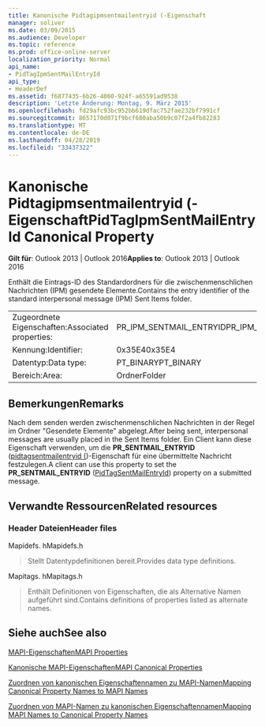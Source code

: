 ```yaml
---
title: Kanonische Pidtagipmsentmailentryid (-Eigenschaft
manager: soliver
ms.date: 03/09/2015
ms.audience: Developer
ms.topic: reference
ms.prod: office-online-server
localization_priority: Normal
api_name:
- PidTagIpmSentMailEntryId
api_type:
- HeaderDef
ms.assetid: f6877435-6b26-4060-924f-a65591ad9538
description: 'Letzte Änderung: Montag, 9. März 2015'
ms.openlocfilehash: fd29afc93bc952bb619dfac752fae232bf7991cf
ms.sourcegitcommit: 8657170d071f9bcf680aba50b9c07f2a4fb82283
ms.translationtype: MT
ms.contentlocale: de-DE
ms.lasthandoff: 04/28/2019
ms.locfileid: "33437322"
---
```

# <a name="pidtagipmsentmailentryid-canonical-property"></a><span data-ttu-id="27d73-103">Kanonische Pidtagipmsentmailentryid (-Eigenschaft</span><span class="sxs-lookup"><span data-stu-id="27d73-103">PidTagIpmSentMailEntryId Canonical Property</span></span>

  
  
<span data-ttu-id="27d73-104">**Gilt für**: Outlook 2013 | Outlook 2016</span><span class="sxs-lookup"><span data-stu-id="27d73-104">**Applies to**: Outlook 2013 | Outlook 2016</span></span> 
  
<span data-ttu-id="27d73-105">Enthält die Eintrags-ID des Standardordners für die zwischenmenschlichen Nachrichten (IPM) gesendete Elemente.</span><span class="sxs-lookup"><span data-stu-id="27d73-105">Contains the entry identifier of the standard interpersonal message (IPM) Sent Items folder.</span></span> 
  
|||
|:-----|:-----|
|<span data-ttu-id="27d73-106">Zugeordnete Eigenschaften:</span><span class="sxs-lookup"><span data-stu-id="27d73-106">Associated properties:</span></span>  <br/> |<span data-ttu-id="27d73-107">PR_IPM_SENTMAIL_ENTRYID</span><span class="sxs-lookup"><span data-stu-id="27d73-107">PR_IPM_SENTMAIL_ENTRYID</span></span>  <br/> |
|<span data-ttu-id="27d73-108">Kennung:</span><span class="sxs-lookup"><span data-stu-id="27d73-108">Identifier:</span></span>  <br/> |<span data-ttu-id="27d73-109">0x35E4</span><span class="sxs-lookup"><span data-stu-id="27d73-109">0x35E4</span></span>  <br/> |
|<span data-ttu-id="27d73-110">Datentyp:</span><span class="sxs-lookup"><span data-stu-id="27d73-110">Data type:</span></span>  <br/> |<span data-ttu-id="27d73-111">PT_BINARY</span><span class="sxs-lookup"><span data-stu-id="27d73-111">PT_BINARY</span></span>  <br/> |
|<span data-ttu-id="27d73-112">Bereich:</span><span class="sxs-lookup"><span data-stu-id="27d73-112">Area:</span></span>  <br/> |<span data-ttu-id="27d73-113">Ordner</span><span class="sxs-lookup"><span data-stu-id="27d73-113">Folder</span></span>  <br/> |
   
## <a name="remarks"></a><span data-ttu-id="27d73-114">Bemerkungen</span><span class="sxs-lookup"><span data-stu-id="27d73-114">Remarks</span></span>

<span data-ttu-id="27d73-115">Nach dem senden werden zwischenmenschlichen Nachrichten in der Regel im Ordner "Gesendete Elemente" abgelegt.</span><span class="sxs-lookup"><span data-stu-id="27d73-115">After being sent, interpersonal messages are usually placed in the Sent Items folder.</span></span> <span data-ttu-id="27d73-116">Ein Client kann diese Eigenschaft verwenden, um die **PR_SENTMAIL_ENTRYID** ([pidtagsentmailentryid (](pidtagsentmailentryid-canonical-property.md))-Eigenschaft für eine übermittelte Nachricht festzulegen.</span><span class="sxs-lookup"><span data-stu-id="27d73-116">A client can use this property to set the **PR_SENTMAIL_ENTRYID** ([PidTagSentMailEntryId](pidtagsentmailentryid-canonical-property.md)) property on a submitted message.</span></span> 
  
## <a name="related-resources"></a><span data-ttu-id="27d73-117">Verwandte Ressourcen</span><span class="sxs-lookup"><span data-stu-id="27d73-117">Related resources</span></span>

### <a name="header-files"></a><span data-ttu-id="27d73-118">Header Dateien</span><span class="sxs-lookup"><span data-stu-id="27d73-118">Header files</span></span>

<span data-ttu-id="27d73-119">Mapidefs. h</span><span class="sxs-lookup"><span data-stu-id="27d73-119">Mapidefs.h</span></span>
  
> <span data-ttu-id="27d73-120">Stellt Datentypdefinitionen bereit.</span><span class="sxs-lookup"><span data-stu-id="27d73-120">Provides data type definitions.</span></span>
    
<span data-ttu-id="27d73-121">Mapitags. h</span><span class="sxs-lookup"><span data-stu-id="27d73-121">Mapitags.h</span></span>
  
> <span data-ttu-id="27d73-122">Enthält Definitionen von Eigenschaften, die als Alternative Namen aufgeführt sind.</span><span class="sxs-lookup"><span data-stu-id="27d73-122">Contains definitions of properties listed as alternate names.</span></span>
    
## <a name="see-also"></a><span data-ttu-id="27d73-123">Siehe auch</span><span class="sxs-lookup"><span data-stu-id="27d73-123">See also</span></span>



[<span data-ttu-id="27d73-124">MAPI-Eigenschaften</span><span class="sxs-lookup"><span data-stu-id="27d73-124">MAPI Properties</span></span>](mapi-properties.md)
  
[<span data-ttu-id="27d73-125">Kanonische MAPI-Eigenschaften</span><span class="sxs-lookup"><span data-stu-id="27d73-125">MAPI Canonical Properties</span></span>](mapi-canonical-properties.md)
  
[<span data-ttu-id="27d73-126">Zuordnen von kanonischen Eigenschaftennamen zu MAPI-Namen</span><span class="sxs-lookup"><span data-stu-id="27d73-126">Mapping Canonical Property Names to MAPI Names</span></span>](mapping-canonical-property-names-to-mapi-names.md)
  
[<span data-ttu-id="27d73-127">Zuordnen von MAPI-Namen zu kanonischen Eigenschaftennamen</span><span class="sxs-lookup"><span data-stu-id="27d73-127">Mapping MAPI Names to Canonical Property Names</span></span>](mapping-mapi-names-to-canonical-property-names.md)


